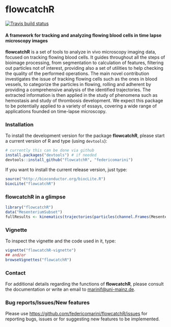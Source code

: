 flowcatchR
==========

[![Travis build status](https://travis-ci.org/federicomarini/flowcatchR.svg?branch=master)](https://travis-ci.org/federicomarini/flowcatchR)


#### A framework for tracking and analyzing flowing blood cells in time lapse microscopy images

**flowcatchR** is a set of tools to analyze in vivo microscopy imaging data, focused on tracking flowing blood cells.
It guides throughout all the steps of bioimage processing, from segmentation to calculation of features, filtering 
out particles not of interest, providing also a set of utilities to help checking the quality of the performed 
operations. The main novel contribution investigates the issue of tracking flowing cells such as the ones in blood
vessels, to categorize the particles in flowing, rolling and adherent by providing a comprehensive analysis of the
identified trajectories. The extracted information is then applied in the study of phenomena such as hemostasis and
study of thrombosis development. We expect this package to be potentially applied to a variety of essays, 
covering a wide range of applications founded on time-lapse microscopy.


### Installation
To install the development version for the package **flowcatchR**, please start a current version of R and type (using `devtools`):

```r 
# currently this can be done via github
install.packages("devtools") # if needed
devtools::install_github("flowcatchR", "federicomarini")
```

If you want to install the current release version, just type:
```r
source("http://bioconductor.org/biocLite.R")
biocLite("flowcatchR")
```




### flowcatchR in a glimpse

```r
library("flowcatchR")
data("MesenteriumSubset")
fullResults <- kinematics(trajectories(particles(channel.Frames(MesenteriumSubset,"red"))))
```



### Vignette

To inspect the vignette and the code used in it, type:

```r
vignette("flowcatchR-vignette")
## and/or
browseVignettes("flowcatchR")
```

### Contact
For additional details regarding the functions of **flowcatchR**, please consult the documentation or write an email to marinif@uni-mainz.de. 

### Bug reports/Issues/New features

Please use https://github.com/federicomarini/flowcatchR/issues for reporting bugs, issues or for suggesting new features to be implemented.

